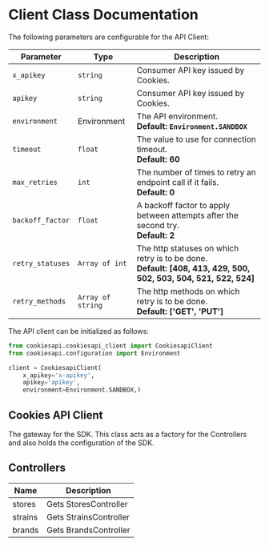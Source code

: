 
# Client Class Documentation

The following parameters are configurable for the API Client:

| Parameter | Type | Description |
|  --- | --- | --- |
| `x_apikey` | `string` | Consumer API key issued by Cookies. |
| `apikey` | `string` | Consumer API key issued by Cookies. |
| `environment` | Environment | The API environment. <br> **Default: `Environment.SANDBOX`** |
| `timeout` | `float` | The value to use for connection timeout. <br> **Default: 60** |
| `max_retries` | `int` | The number of times to retry an endpoint call if it fails. <br> **Default: 0** |
| `backoff_factor` | `float` | A backoff factor to apply between attempts after the second try. <br> **Default: 2** |
| `retry_statuses` | `Array of int` | The http statuses on which retry is to be done. <br> **Default: [408, 413, 429, 500, 502, 503, 504, 521, 522, 524]** |
| `retry_methods` | `Array of string` | The http methods on which retry is to be done. <br> **Default: ['GET', 'PUT']** |

The API client can be initialized as follows:

```python
from cookiesapi.cookiesapi_client import CookiesapiClient
from cookiesapi.configuration import Environment

client = CookiesapiClient(
    x_apikey='x-apikey',
    apikey='apikey',
    environment=Environment.SANDBOX,)
```

## Cookies API Client

The gateway for the SDK. This class acts as a factory for the Controllers and also holds the configuration of the SDK.

## Controllers

| Name | Description |
|  --- | --- |
| stores | Gets StoresController |
| strains | Gets StrainsController |
| brands | Gets BrandsController |

